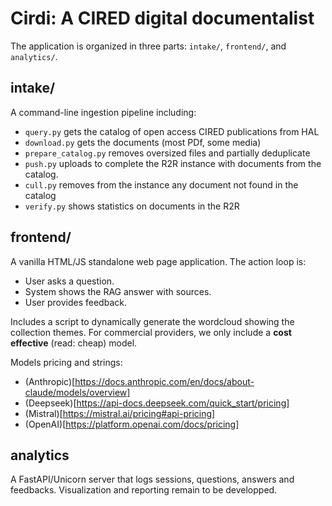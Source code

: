 # Cirdi: A CIRED digital documentalist

The application is organized in three parts: `intake/`, `frontend/`, and `analytics/`.

## intake/

A command-line ingestion pipeline including:
- `query.py` gets the catalog of open access CIRED publications from HAL
- `download.py` gets the documents (most PDf, some media)
- `prepare_catalog.py` removes oversized files and partially deduplicate
- `push.py` uploads to complete the R2R instance with documents from the catalog.
- `cull.py` removes from the instance any document not found in the catalog
- `verify.py` shows statistics on documents in the R2R

## frontend/

A vanilla HTML/JS standalone web page application. The action loop is:
- User asks a question.
- System shows the RAG answer with sources.
- User provides feedback.

Includes a script to dynamically generate the wordcloud showing the collection themes.
For commercial providers, we only include a **cost effective** (read: cheap) model.

Models pricing and strings:

- (Anthropic)[https://docs.anthropic.com/en/docs/about-claude/models/overview]
- (Deepseek)[https://api-docs.deepseek.com/quick_start/pricing]
- (Mistral)[https://mistral.ai/pricing#api-pricing]
- (OpenAI)[https://platform.openai.com/docs/pricing]


## analytics

A FastAPI/Unicorn server that logs sessions, questions, answers and feedbacks.
Visualization and reporting remain to be developped.
